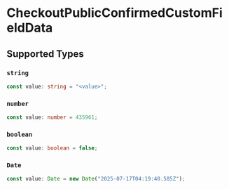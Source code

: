 # CheckoutPublicConfirmedCustomFieldData


## Supported Types

### `string`

```typescript
const value: string = "<value>";
```

### `number`

```typescript
const value: number = 435961;
```

### `boolean`

```typescript
const value: boolean = false;
```

### `Date`

```typescript
const value: Date = new Date("2025-07-17T04:19:40.585Z");
```

